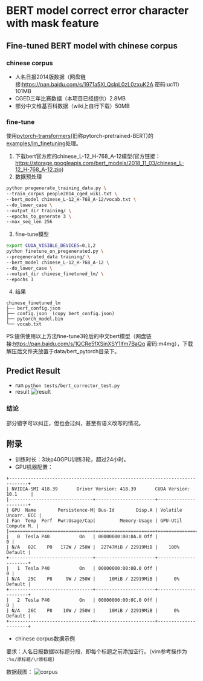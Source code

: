 # BERT model correct error character with mask feature

## Fine-tuned BERT model with chinese corpus

### chinese corpus

- 人名日报2014版数据（网盘链接:https://pan.baidu.com/s/1971a5XLQsIpL0zL0zxuK2A  密码:uc11）101MB
- CGED三年比赛数据（本项目已经提供）2.8MB
- 部分中文维基百科数据（wiki上自行下载）50MB


### fine-tune
使用[pytorch-transformers](https://github.com/huggingface/pytorch-transformers)(旧称pytorch-pretrained-BERT)的[examples/lm_finetuning](https://github.com/huggingface/pytorch-transformers/blob/master/examples/run_lm_finetuning.py)处理。
1. 下载bert官方库的chinese_L-12_H-768_A-12模型(官方链接：https://storage.googleapis.com/bert_models/2018_11_03/chinese_L-12_H-768_A-12.zip)
2. 数据预处理
```bash
python pregenerate_training_data.py \
--train_corpus people2014_cged_wiki.txt \
--bert_model chinese_L-12_H-768_A-12/vocab.txt \
--do_lower_case \
--output_dir training/ \
--epochs_to_generate 3 \
--max_seq_len 256
```
3. fine-tune模型
```bash
export CUDA_VISIBLE_DEVICES=0,1,2
python finetune_on_pregenerated.py \
--pregenerated_data training/ \
--bert_model chinese_L-12_H-768_A-12 \
--do_lower_case \
--output_dir chinese_finetuned_lm/ \
--epochs 3
```
4. 结果
```
chinese_finetuned_lm
├── bert_config.json
├── config.json  (copy bert_config.json)
├── pytorch_model.bin
└── vocab.txt
```


PS:提供使用以上方法fine-tune3轮后的中文bert模型（网盘链接:https://pan.baidu.com/s/1QCRe5fXSinXSY1lfm7BaQg  密码:m4mg），下载解压后文件夹放置于data/bert_pytorch目录下。

## Predict Result
- run
 `python tests/bert_corrector_test.py`
- result
![result](https://github.com/shibing624/pycorrector/blob/master/pycorrector/data/git_image/bert_finetuned_ch_result.png)

### 结论
部分错字可以纠正，但也会过纠，甚至有语义改写的情况。

## 附录
- 训练时长：3块p40GPU训练3轮，超过24小时。
- GPU机器配置：
```
+-----------------------------------------------------------------------------+
| NVIDIA-SMI 418.39       Driver Version: 418.39       CUDA Version: 10.1     |
|-------------------------------+----------------------+----------------------+
| GPU  Name        Persistence-M| Bus-Id        Disp.A | Volatile Uncorr. ECC |
| Fan  Temp  Perf  Pwr:Usage/Cap|         Memory-Usage | GPU-Util  Compute M. |
|===============================+======================+======================|
|   0  Tesla P40           On   | 00000000:00:0A.0 Off |                    0 |
| N/A   82C    P0   172W / 250W |  22747MiB / 22919MiB |    100%      Default |
+-------------------------------+----------------------+----------------------+
|   1  Tesla P40           On   | 00000000:00:0B.0 Off |                    0 |
| N/A   25C    P8     9W / 250W |     10MiB / 22919MiB |      0%      Default |
+-------------------------------+----------------------+----------------------+
|   2  Tesla P40           On   | 00000000:00:0C.0 Off |                    0 |
| N/A   26C    P8    10W / 250W |     10MiB / 22919MiB |      0%      Default |
+-------------------------------+----------------------+----------------------+

```
- chinese corpus数据示例

要求：人名日报数据以标题分段，即每个标题之前添加空行。（vim参考操作为  `:%s/原标题/\r原标题`）

数据截图：
![corpus](https://github.com/shibing624/pycorrector/blob/master/pycorrector/data/git_image/peoplecorpus.png)
